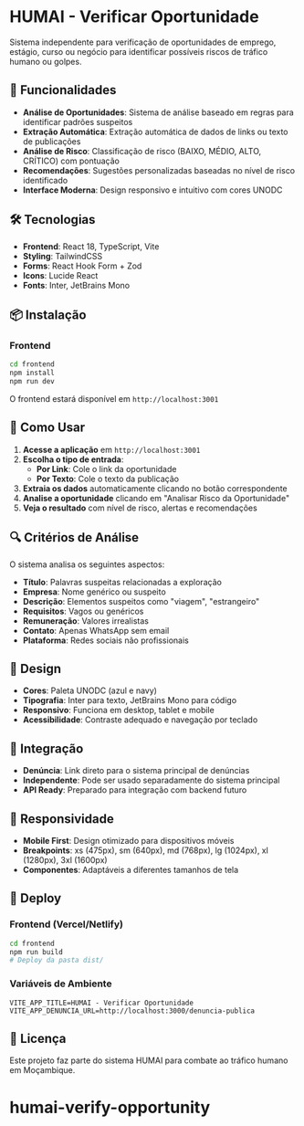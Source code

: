# HUMAI - Verificar Oportunidade

Sistema independente para verificação de oportunidades de emprego, estágio, curso ou negócio para identificar possíveis riscos de tráfico humano ou golpes.

## 🚀 Funcionalidades

- **Análise de Oportunidades**: Sistema de análise baseado em regras para identificar padrões suspeitos
- **Extração Automática**: Extração automática de dados de links ou texto de publicações
- **Análise de Risco**: Classificação de risco (BAIXO, MÉDIO, ALTO, CRÍTICO) com pontuação
- **Recomendações**: Sugestões personalizadas baseadas no nível de risco identificado
- **Interface Moderna**: Design responsivo e intuitivo com cores UNODC

## 🛠️ Tecnologias

- **Frontend**: React 18, TypeScript, Vite
- **Styling**: TailwindCSS
- **Forms**: React Hook Form + Zod
- **Icons**: Lucide React
- **Fonts**: Inter, JetBrains Mono

## 📦 Instalação

### Frontend

```bash
cd frontend
npm install
npm run dev
```

O frontend estará disponível em `http://localhost:3001`

## 🎯 Como Usar

1. **Acesse a aplicação** em `http://localhost:3001`
2. **Escolha o tipo de entrada**:
   - **Por Link**: Cole o link da oportunidade
   - **Por Texto**: Cole o texto da publicação
3. **Extraia os dados** automaticamente clicando no botão correspondente
4. **Analise a oportunidade** clicando em "Analisar Risco da Oportunidade"
5. **Veja o resultado** com nível de risco, alertas e recomendações

## 🔍 Critérios de Análise

O sistema analisa os seguintes aspectos:

- **Título**: Palavras suspeitas relacionadas a exploração
- **Empresa**: Nome genérico ou suspeito
- **Descrição**: Elementos suspeitos como "viagem", "estrangeiro"
- **Requisitos**: Vagos ou genéricos
- **Remuneração**: Valores irrealistas
- **Contato**: Apenas WhatsApp sem email
- **Plataforma**: Redes sociais não profissionais

## 🎨 Design

- **Cores**: Paleta UNODC (azul e navy)
- **Tipografia**: Inter para texto, JetBrains Mono para código
- **Responsivo**: Funciona em desktop, tablet e mobile
- **Acessibilidade**: Contraste adequado e navegação por teclado

## 🔗 Integração

- **Denúncia**: Link direto para o sistema principal de denúncias
- **Independente**: Pode ser usado separadamente do sistema principal
- **API Ready**: Preparado para integração com backend futuro

## 📱 Responsividade

- **Mobile First**: Design otimizado para dispositivos móveis
- **Breakpoints**: xs (475px), sm (640px), md (768px), lg (1024px), xl (1280px), 3xl (1600px)
- **Componentes**: Adaptáveis a diferentes tamanhos de tela

## 🚀 Deploy

### Frontend (Vercel/Netlify)

```bash
cd frontend
npm run build
# Deploy da pasta dist/
```

### Variáveis de Ambiente

```env
VITE_APP_TITLE=HUMAI - Verificar Oportunidade
VITE_APP_DENUNCIA_URL=http://localhost:3000/denuncia-publica
```

## 📄 Licença

Este projeto faz parte do sistema HUMAI para combate ao tráfico humano em Moçambique.
# humai-verify-opportunity
